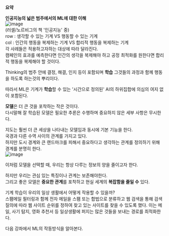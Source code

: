 **요약**

**인공지능의 넓은 범주에서의 ML에 대한 이해**  
![image](https://user-images.githubusercontent.com/40943064/121198952-7d2e0f00-c8ad-11eb-92d0-33a5d5e54cf3.png)  
(러셀/노르비그의 책 '인공지능' 중)  
row : 생각할 수 있는 기계 VS 행동할 수 있는 기계  
col : 인간의 행동을 복제하는 기계 VS 합리적 행동을 복제하는 기계  
각 사례들은 적용하고자하는 대상에 따라 달라진다.  
캠페인의 효과를 예측한다면 인간의 생각을 복제해야 하고 공정 최적화를 원한다면 합리적 행동을 복제해야 할 것이다.  

Thinking의 범주 안에 결정, 해결, 인지 등이 포함되며 **학습** 그것들의 과정과 함께 행동을 하도록 하는것의 뿌리이다.  

따라서 ML은 기계가 **학습**할 수 있는 '시간으로 정의된' AI의 하위집합에 의심의 여지 없이 포함된다.  

**모델**은 더 큰 것을 포착하는 작은 것이다.  
다시말해 잘 학습된 모델은 필요한 추론은 수행하며 중요하지 않은 세부 사항은 무시한다.  

지도는 훨씬 더 큰 세상을 나타내는 모델임과 동시에 기본 기능을 한다.  
국경과 다른 수역 사이의 관계를 가지고 있다.  
하지만 도시 경계와 큰 랜드마크를 피해서 중요하다고 생각하는 관계를 정의하기 위해 경계를 분명히 한다.  
![image](https://user-images.githubusercontent.com/40943064/121358749-cf366980-c96d-11eb-908c-c97344905b36.png)  

이처럼 모델을 선택할 때, 우리는 항상 다루는 정보의 양을 줄이고자 한다. 

하지만 우리는 관심 있는 특징이나 관계는 보존해야한다.  
그리고 좋은 모델은 **중요한 관계**를 포착하고 현실 세계의 **복잡함을 줄일 수** 있다.  

기계 학습이 우리의 일상 생활에서 어떻게 작용할 수 있을까?  
스팸메일 필터링과 함께 전자 메일을 스팸 또는 합법으로 분류하고 웹 검색을 통해 검색 질의에 따라 웹 사이트 순위를 정하여 찾고 있는 사이트를 찾을 수 있도록 했다.
이는 메일, 사기 탐지, 영화 추천서 등 일상생활에 퍼지는 많은 것들을 보내는 경로를 최적화한다.  

다음 강좌에서 ML의 작동방식을 알아본다. 
